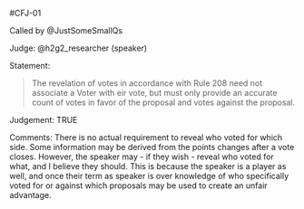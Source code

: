 #CFJ-01

Called by @JustSomeSmallQs

Judge: @h2g2_researcher (speaker)

Statement:

> The revelation of votes in accordance with Rule 208 need not associate a Voter with eir vote,
but must only provide an accurate count of votes in favor of the proposal and votes against the proposal.

Judgement: TRUE

Comments: There is no actual requirement to reveal who voted for which side.
Some information may be derived from the points changes after a vote closes.
However, the speaker may - if they wish - reveal who voted for what, and I believe they should.
This is because the speaker is a player as well, and once their term as speaker is over knowledge
of who specifically voted for or against which proposals may be used to create an unfair advantage.
